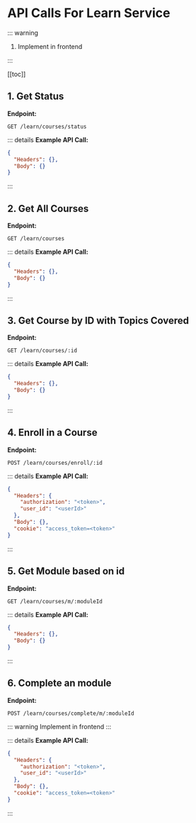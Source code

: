 # API Calls For Learn Service

::: warning

1. Implement in frontend

:::

[[toc]]

## 1. Get Status

**Endpoint:**

```
GET /learn/courses/status
```

::: details **Example API Call:**

```json
{
  "Headers": {},
  "Body": {}
}
```

:::

## 2. Get All Courses

**Endpoint:**

```
GET /learn/courses
```

::: details **Example API Call:**

```json
{
  "Headers": {},
  "Body": {}
}
```

:::

## 3. Get Course by ID with Topics Covered

**Endpoint:**

```
GET /learn/courses/:id
```

::: details **Example API Call:**

```json
{
  "Headers": {},
  "Body": {}
}
```

:::

## 4. Enroll in a Course

**Endpoint:**

```
POST /learn/courses/enroll/:id
```

::: details **Example API Call:**

```json
{
  "Headers": {
    "authorization": "<token>",
    "user_id": "<userId>"
  },
  "Body": {},
  "cookie": "access_token=<token>"
}
```

:::

## 5. Get Module based on id

**Endpoint:**

```
GET /learn/courses/m/:moduleId
```

::: details **Example API Call:**

```json
{
  "Headers": {},
  "Body": {}
}
```

:::

## 6. Complete an module

**Endpoint:**

```
POST /learn/courses/complete/m/:moduleId
```

::: warning
Implement in frontend
:::

::: details **Example API Call:**

```json
{
  "Headers": {
    "authorization": "<token>",
    "user_id": "<userId>"
  },
  "Body": {},
  "cookie": "access_token=<token>"
}
```

:::
